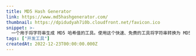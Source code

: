 ```yaml
---
title: MD5 Hash Generator
link: https://www.md5hashgenerator.com/
thumbnail: https://dpidudyah7i0b.cloudfront.net/favicon.ico
snippet: >-
  一个用于将字符串生成 MD5 哈希值的工具。使用这个快速、免费的工具将字符串转换为 MD5 哈希。
tags: ["开发工具"]
createdAt: 2022-12-23T00:00:00.000Z
---
```

